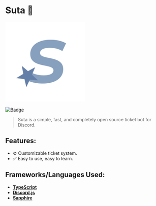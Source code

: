 # **Suta 💫**

<img src="assets/logo.png" width=50%></img>

[![Badge](https://forthebadge.com/images/badges/made-with-typescript.svg)](https://forthebadge.com)

> Suta is a simple, fast, and completely open source ticket bot for Discord.

## **Features:**

- ⚙️ Customizable ticket system.
- ✅ Easy to use, easy to learn.

## **Frameworks/Languages Used:**

- **[TypeScript](https://www.typescriptlang.org/)**
- **[Discord.js](https://www.discord.js.org/)**
- **[Sapphire](https://npmjs.com/package/@sapphire/framework)**
